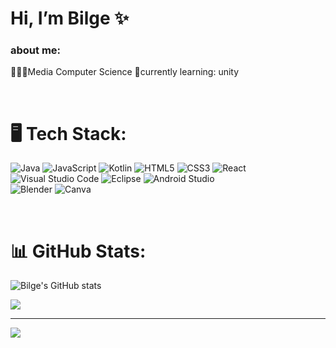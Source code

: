 
 # Hi, I’m Bilge ✨


<h3>about me:</h3>

👩🏻‍🎓Media Computer Science
🌱currently learning: unity<br>

<br>

# 🖥 Tech Stack:
![Java](https://img.shields.io/badge/java-%23ED8B00.svg?style=for-the-badge&logo=openjdk&logoColor=white) ![JavaScript](https://img.shields.io/badge/javascript-%23323330.svg?style=for-the-badge&logo=javascript&logoColor=%23F7DF1E) ![Kotlin](https://img.shields.io/badge/kotlin-%237F52FF.svg?style=for-the-badge&logo=kotlin&logoColor=white) ![HTML5](https://img.shields.io/badge/html5-%23E34F26.svg?style=for-the-badge&logo=html5&logoColor=white) ![CSS3](https://img.shields.io/badge/css3-%231572B6.svg?style=for-the-badge&logo=css3&logoColor=white)   ![React](https://img.shields.io/badge/react-%2320232a.svg?style=for-the-badge&logo=react&logoColor=%2361DAFB)  <br>
![Visual Studio Code](https://img.shields.io/badge/Visual%20Studio%20Code-0078d7.svg?style=for-the-badge&logo=visual-studio-code&logoColor=white)
![Eclipse](https://img.shields.io/badge/Eclipse-FE7A16.svg?style=for-the-badge&logo=Eclipse&logoColor=white)
![Android Studio](https://img.shields.io/badge/android%20studio-346ac1?style=for-the-badge&logo=android%20studio&logoColor=white)<br>
![Blender](https://img.shields.io/badge/blender-%23F5792A.svg?style=for-the-badge&logo=blender&logoColor=white) ![Canva](https://img.shields.io/badge/Canva-%2300C4CC.svg?style=for-the-badge&logo=Canva&logoColor=white)

<br>

# 📊 GitHub Stats:
![Bilge's GitHub stats](https://github-readme-stats.vercel.app/api?username=bilgeedem&show_icons=true&theme=graywhite )

![](https://github-readme-stats.vercel.app/api/top-langs/?username=bilgeedem&theme=graywhite&hide_border=false&include_all_commits=false&count_private=false&layout=compact)

---
[![](https://visitcount.itsvg.in/api?id=bilgeedem&icon=0&color=12)](https://visitcount.itsvg.in)

<!---
bilgeedem/bilgeedem is a ✨ special ✨ repository because its `README.md` (this file) appears on your GitHub profile.
You can click the Preview link to take a look at your changes.
--->
